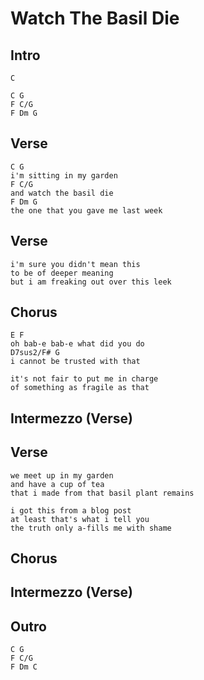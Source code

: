 # Watch The Basil Die

## Intro

	C

	C G
	F C/G
	F Dm G

## Verse

	C G
	i'm sitting in my garden
	F C/G
	and watch the basil die
	F Dm G
	the one that you gave me last week

## Verse

	i'm sure you didn't mean this
	to be of deeper meaning
	but i am freaking out over this leek

## Chorus

	E F
	oh bab-e bab-e what did you do
	D7sus2/F# G
	i cannot be trusted with that

	it's not fair to put me in charge
	of something as fragile as that

## Intermezzo (Verse)

## Verse

	we meet up in my garden
	and have a cup of tea
	that i made from that basil plant remains

	i got this from a blog post
	at least that's what i tell you
	the truth only a-fills me with shame

## Chorus

## Intermezzo (Verse)

## Outro

	C G
	F C/G
	F Dm C
